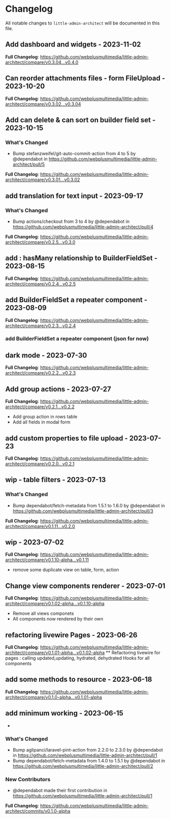 # Changelog

All notable changes to `little-admin-architect` will be documented in this file.

## Add dashboard and widgets - 2023-11-02

**Full Changelog**: https://github.com/webplusmultimedia/little-admin-architect/compare/v0.3.04...v0.4.0

## Can reorder attachments files - form FileUpload - 2023-10-20

**Full Changelog**: https://github.com/webplusmultimedia/little-admin-architect/compare/v0.3.02...v0.3.04

## Add can delete & can sort on builder field set - 2023-10-15

### What's Changed

- Bump stefanzweifel/git-auto-commit-action from 4 to 5 by @dependabot in https://github.com/webplusmultimedia/little-admin-architect/pull/5

**Full Changelog**: https://github.com/webplusmultimedia/little-admin-architect/compare/v0.3.01...v0.3.02

## add translation for text input - 2023-09-17

### What's Changed

- Bump actions/checkout from 3 to 4 by @dependabot in https://github.com/webplusmultimedia/little-admin-architect/pull/4

**Full Changelog**: https://github.com/webplusmultimedia/little-admin-architect/compare/v0.2.5...v0.3.0

## add : hasMany relationship to BuilderFieldSet - 2023-08-15

**Full Changelog**: https://github.com/webplusmultimedia/little-admin-architect/compare/v0.2.4...v0.2.5

## add BuilderFieldSet a repeater component - 2023-08-09

**Full Changelog**: https://github.com/webplusmultimedia/little-admin-architect/compare/v0.2.3...v0.2.4

### add BuilderFieldSet a repeater component (json for now)

## dark mode - 2023-07-30

**Full Changelog**: https://github.com/webplusmultimedia/little-admin-architect/compare/v0.2.2...v0.2.3

## Add group actions - 2023-07-27

**Full Changelog**: https://github.com/webplusmultimedia/little-admin-architect/compare/v0.2.1...v0.2.2

- Add group action in rows table
- Add all fields in modal form

## add custom properties to file upload - 2023-07-23

**Full Changelog**: https://github.com/webplusmultimedia/little-admin-architect/compare/v0.2.0...v0.2.1

## wip - table filters - 2023-07-13

### What's Changed

- Bump dependabot/fetch-metadata from 1.5.1 to 1.6.0 by @dependabot in https://github.com/webplusmultimedia/little-admin-architect/pull/3

**Full Changelog**: https://github.com/webplusmultimedia/little-admin-architect/compare/v0.1.11...v0.2.0

## wip - 2023-07-02

**Full Changelog**: https://github.com/webplusmultimedia/little-admin-architect/compare/v0.1.10-alpha...v0.1.11

- remove some duplicate view on table, form, action

## Change view components renderer - 2023-07-01

**Full Changelog**: https://github.com/webplusmultimedia/little-admin-architect/compare/v0.1.02-alpha...v0.1.10-alpha

- Remove all views componets
- All components now rendered by their own

## refactoring livewire Pages - 2023-06-26

**Full Changelog**: https://github.com/webplusmultimedia/little-admin-architect/compare/v0.1.01-alpha...v0.1.02-alpha
** Refactoring livewire for pages : calling updated,updating, hydrated, dehydrated Hooks for all components

## add some methods to resource - 2023-06-18

**Full Changelog**: https://github.com/webplusmultimedia/little-admin-architect/compare/v0.1.0-alpha...v0.1.01-alpha

## add minimum working - 2023-06-15

- 

### What's Changed

- Bump aglipanci/laravel-pint-action from 2.2.0 to 2.3.0 by @dependabot in https://github.com/webplusmultimedia/little-admin-architect/pull/1
- Bump dependabot/fetch-metadata from 1.4.0 to 1.5.1 by @dependabot in https://github.com/webplusmultimedia/little-admin-architect/pull/2

### New Contributors

- @dependabot made their first contribution in https://github.com/webplusmultimedia/little-admin-architect/pull/1

**Full Changelog**: https://github.com/webplusmultimedia/little-admin-architect/commits/v0.1.0-alpha
